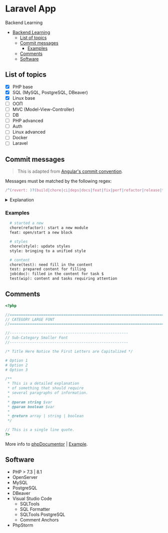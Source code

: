 # Laravel App

Backend Learning

- [Backend Learning](#backend-learning)
    - [List of topics](#list-of-topics)
    - [Commit messages](#commit-messages)
        - [Examples](#examples)
    - [Comments](#comments)
    - [Software](#software)

## List of topics

- [x] PHP base
- [x] SQL (MySQL, PostgreSQL, DBeaver)
- [x] Linux base
- [ ] ООП
- [ ] MVC (Model-View-Controller)
- [ ] DB
- [ ] PHP advanced
- [ ] Auth
- [ ] Linux advanced
- [ ] Docker
- [ ] Laravel

## Commit messages

> This is adapted from [Angular's commit convention](https://github.com/conventional-changelog/conventional-changelog/tree/master/packages/conventional-changelog-angular).

Messages must be matched by the following regex:

```js
/^(revert: )?(build|chore|ci|deps|docs|feat|fix|perf|refactor|release|test|types|wip|workflow|workspace)(\(.+\))?: .{1,50}/;
```

<details>
  <summary>Explanation</summary>

|          On/Off          | Message   | Description                                                   |
| :----------------------: | --------- | :------------------------------------------------------------ |
| <ul><li>- [ ] </li></ul> | build     | Changes that affect the build system or external dependencies |
| <ul><li>- [x] </li></ul> | chore     | Chore development                                             |
| <ul><li>- [x] </li></ul> | ci        | Changes to our CI configuration files and scripts             |
| <ul><li>- [ ] </li></ul> | deps      | Dependencies                                                  |
| <ul><li>- [x] </li></ul> | docs      | Documentation only changes                                    |
| <ul><li>- [x] </li></ul> | feat      | A new feature                                                 |
| <ul><li>- [x] </li></ul> | fix       | A bug fix                                                     |
| <ul><li>- [x] </li></ul> | perf      | A code change that improves performance                       |
| <ul><li>- [x] </li></ul> | refactor  | A code change that neither fixes a bug nor adds a feature     |
| <ul><li>- [ ] </li></ul> | release   | Start or prepare for a new release                            |
| <ul><li>- [x] </li></ul> | test      | Adding missing tests or correcting existing tests             |
| <ul><li>- [ ] </li></ul> | types     | Types                                                         |
| <ul><li>- [x] </li></ul> | wip       | Work in progress                                              |
| <ul><li>- [x] </li></ul> | workflow  | Workflow                                                      |
| <ul><li>- [x] </li></ul> | workspace | Workspace changes                                             |

</details>

### Examples

```apache
  # started a new
  chore(refactor): start a new module
  feat: open/start a new block
```

```apache
  # styles
  chore(style): update styles
  style: bringing to a unified style
```

```apache
  # content
  chore(test): need fill in the content
  test: prepared content for filling
  job(doc): filled in the content for task $
  test(wip): content and tasks requiring attention
```

## Comments

```php
<?php

//======================================================================
// CATEGORY LARGE FONT
//======================================================================

//-----------------------------------------------------
// Sub-Category Smaller Font
//-----------------------------------------------------

/* Title Here Notice the First Letters are Capitalized */

# Option 1
# Option 2
# Option 3

/**
 * This is a detailed explanation
 * of something that should require
 * several paragraphs of information.
 *
 * @param string $var
 * @param boolean $var
 *
 * @return array | string | boolean
 */

// This is a single line quote.
?>
```

More info to [phpDocumentor](https://manual.phpdoc.org/HTMLSmartyConverter/HandS/phpDocumentor/tutorial_phpDocumentor.quickstart.pkg.html) | [Example](https://manual.phpdoc.org/HTMLSmartyConverter/HandS/phpDocumentor/tutorial_sample2.pkg.html).

## Software

- PHP > 7.3 | 8.1
- OpenServer
- MySQL
- PostgreSQL
- DBeaver
- Visual Studio Code
    - SQLTools
    - SQL Formatter
    - SQLTools PostgreSQL
    - Comment Anchors
- PhpStorm

<!--  Create migration
      php artisan make:model NameModel -m
      (output in app/) migration (created in database/migrations)

      Create seed
      php artisan make:seeder NameSeeder
      
-->

